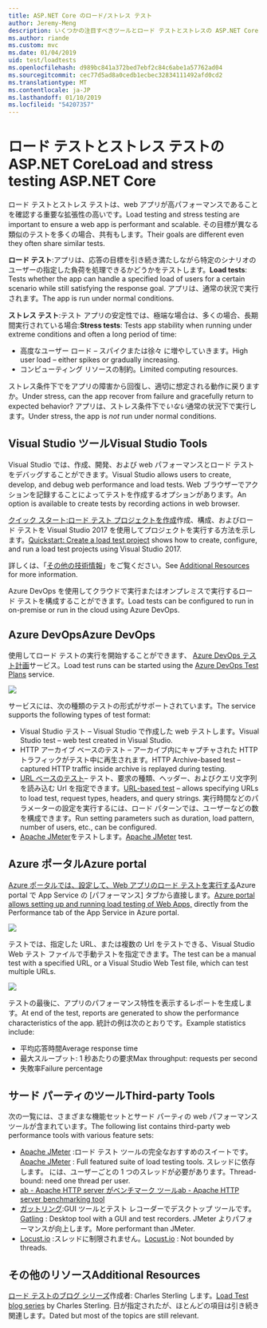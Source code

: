 ```yaml
---
title: ASP.NET Core のロード/ストレス テスト
author: Jeremy-Meng
description: いくつかの注目すべきツールとロード テストとストレスの ASP.NET Core アプリをテストするための方法について説明します。
ms.author: riande
ms.custom: mvc
ms.date: 01/04/2019
uid: test/loadtests
ms.openlocfilehash: d989bc841a372bed7ebf2c84c6abe1a57762ad04
ms.sourcegitcommit: cec77d5ad8a0cedb1ecbec32834111492afd0cd2
ms.translationtype: MT
ms.contentlocale: ja-JP
ms.lasthandoff: 01/10/2019
ms.locfileid: "54207357"
---
```

# <a name="load-and-stress-testing-aspnet-core"></a><span data-ttu-id="16848-103">ロード テストとストレス テストの ASP.NET Core</span><span class="sxs-lookup"><span data-stu-id="16848-103">Load and stress testing ASP.NET Core</span></span>

<span data-ttu-id="16848-104">ロード テストとストレス テストは、web アプリが高パフォーマンスであることを確認する重要な拡張性の高いです。</span><span class="sxs-lookup"><span data-stu-id="16848-104">Load testing and stress testing are important to ensure a web app is performant and scalable.</span></span> <span data-ttu-id="16848-105">その目標が異なる類似のテストを多くの場合、共有もします。</span><span class="sxs-lookup"><span data-stu-id="16848-105">Their goals are different even they often share similar tests.</span></span>

<span data-ttu-id="16848-106">**ロード テスト**:アプリは、応答の目標を引き続き満たしながら特定のシナリオのユーザーの指定した負荷を処理できるかどうかをテストします。</span><span class="sxs-lookup"><span data-stu-id="16848-106">**Load tests**: Tests whether the app can handle a specified load of users for a certain scenario while still satisfying the response goal.</span></span> <span data-ttu-id="16848-107">アプリは、通常の状況で実行されます。</span><span class="sxs-lookup"><span data-stu-id="16848-107">The app is run under normal conditions.</span></span>

<span data-ttu-id="16848-108">**ストレス テスト**:テスト アプリの安定性では、極端な場合は、多くの場合、長期間実行されている場合:</span><span class="sxs-lookup"><span data-stu-id="16848-108">**Stress tests**: Tests app stability when running under extreme conditions and often a long period of time:</span></span>

* <span data-ttu-id="16848-109">高度なユーザー ロード – スパイクまたは徐々 に増やしていきます。</span><span class="sxs-lookup"><span data-stu-id="16848-109">High user load – either spikes or gradually increasing.</span></span>
* <span data-ttu-id="16848-110">コンピューティング リソースの制約。</span><span class="sxs-lookup"><span data-stu-id="16848-110">Limited computing resources.</span></span>  

<span data-ttu-id="16848-111">ストレス条件下でをアプリの障害から回復し、適切に想定される動作に戻りますか。</span><span class="sxs-lookup"><span data-stu-id="16848-111">Under stress, can the app recover from failure and gracefully return to expected behavior?</span></span> <span data-ttu-id="16848-112">アプリは、ストレス条件下で*いない*通常の状況下で実行します。</span><span class="sxs-lookup"><span data-stu-id="16848-112">Under stress, the app is *not* run under normal conditions.</span></span>

## <a name="visual-studio-tools"></a><span data-ttu-id="16848-113">Visual Studio ツール</span><span class="sxs-lookup"><span data-stu-id="16848-113">Visual Studio Tools</span></span>

<span data-ttu-id="16848-114">Visual Studio では、作成、開発、および web パフォーマンスとロード テストをデバッグすることができます。</span><span class="sxs-lookup"><span data-stu-id="16848-114">Visual Studio allows users to create, develop, and debug web performance and load tests.</span></span> <span data-ttu-id="16848-115">Web ブラウザーでアクションを記録することによってテストを作成するオプションがあります。</span><span class="sxs-lookup"><span data-stu-id="16848-115">An option is available to create tests by recording actions in web browser.</span></span>

<span data-ttu-id="16848-116">[クイック スタート:ロード テスト プロジェクトを作成](/visualstudio/test/quickstart-create-a-load-test-project?view=vs-2017)作成、構成、およびロード テストを Visual Studio 2017 を使用してプロジェクトを実行する方法を示します。</span><span class="sxs-lookup"><span data-stu-id="16848-116">[Quickstart: Create a load test project](/visualstudio/test/quickstart-create-a-load-test-project?view=vs-2017) shows how to create, configure, and run a load test projects using Visual Studio 2017.</span></span>

<span data-ttu-id="16848-117">詳しくは、「[その他の技術情報](#add)」をご覧ください。</span><span class="sxs-lookup"><span data-stu-id="16848-117">See [Additional Resources](#add) for more information.</span></span>

<span data-ttu-id="16848-118">Azure DevOps を使用してクラウドで実行またはオンプレミスで実行するロード テストを構成することができます。</span><span class="sxs-lookup"><span data-stu-id="16848-118">Load tests can be configured to run in on-premise or run in the cloud using Azure DevOps.</span></span>

## <a name="azure-devops"></a><span data-ttu-id="16848-119">Azure DevOps</span><span class="sxs-lookup"><span data-stu-id="16848-119">Azure DevOps</span></span>

<span data-ttu-id="16848-120">使用してロード テストの実行を開始することができます、 [Azure DevOps テスト計画](/azure/devops/test/load-test/index?view=vsts)サービス。</span><span class="sxs-lookup"><span data-stu-id="16848-120">Load test runs can be started using the [Azure DevOps Test Plans](/azure/devops/test/load-test/index?view=vsts) service.</span></span>

![](./load-tests/_static/azure-devops-load-test.png)

<span data-ttu-id="16848-121">サービスには、次の種類のテストの形式がサポートされています。</span><span class="sxs-lookup"><span data-stu-id="16848-121">The service supports the following types of test format:</span></span>

- <span data-ttu-id="16848-122">Visual Studio テスト – Visual Studio で作成した web テストします。</span><span class="sxs-lookup"><span data-stu-id="16848-122">Visual Studio test – web test created in Visual Studio.</span></span>
- <span data-ttu-id="16848-123">HTTP アーカイブ ベースのテスト – アーカイブ内にキャプチャされた HTTP トラフィックがテスト中に再生されます。</span><span class="sxs-lookup"><span data-stu-id="16848-123">HTTP Archive-based test – captured HTTP traffic inside archive is replayed during testing.</span></span>
- <span data-ttu-id="16848-124">[URL ベースのテスト](/azure/devops/test/load-test/get-started-simple-cloud-load-test?view=vsts)– テスト、要求の種類、ヘッダー、およびクエリ文字列を読み込む Url を指定できます。</span><span class="sxs-lookup"><span data-stu-id="16848-124">[URL-based test](/azure/devops/test/load-test/get-started-simple-cloud-load-test?view=vsts) – allows specifying URLs to load test, request types, headers, and query strings.</span></span> <span data-ttu-id="16848-125">実行時間などのパラメーターの設定を実行するには、ロード パターンでは、ユーザーなどの数を構成できます。</span><span class="sxs-lookup"><span data-stu-id="16848-125">Run setting parameters such as duration, load pattern, number of users, etc., can be configured.</span></span>
- <span data-ttu-id="16848-126">[Apache JMeter](https://jmeter.apache.org/)をテストします。</span><span class="sxs-lookup"><span data-stu-id="16848-126">[Apache JMeter](https://jmeter.apache.org/) test.</span></span>

## <a name="azure-portal"></a><span data-ttu-id="16848-127">Azure ポータル</span><span class="sxs-lookup"><span data-stu-id="16848-127">Azure portal</span></span>

<span data-ttu-id="16848-128">[Azure ポータルでは、設定して、Web アプリのロード テストを実行する](/azure/devops/test/load-test/app-service-web-app-performance-test?view=vsts)Azure portal で App Service の [パフォーマンス] タブから直接します。</span><span class="sxs-lookup"><span data-stu-id="16848-128">[Azure portal allows setting up and running load testing of Web Apps,](/azure/devops/test/load-test/app-service-web-app-performance-test?view=vsts) directly from the Performance tab of the App Service in Azure portal.</span></span>

![](./load-tests/_static/azure-appservice-perf-test.png)

<span data-ttu-id="16848-129">テストでは、指定した URL、または複数の Url をテストできる、Visual Studio Web テスト ファイルで手動テストを指定できます。</span><span class="sxs-lookup"><span data-stu-id="16848-129">The test can be a manual test with a specified URL, or a Visual Studio Web Test file, which can test multiple URLs.</span></span>

![](./load-tests/_static/azure-appservice-perf-test-config.png)

<span data-ttu-id="16848-130">テストの最後に、アプリのパフォーマンス特性を表示するレポートを生成します。</span><span class="sxs-lookup"><span data-stu-id="16848-130">At end of the test, reports are generated to show the performance characteristics of the app.</span></span> <span data-ttu-id="16848-131">統計の例は次のとおりです。</span><span class="sxs-lookup"><span data-stu-id="16848-131">Example statistics include:</span></span>

- <span data-ttu-id="16848-132">平均応答時間</span><span class="sxs-lookup"><span data-stu-id="16848-132">Average response time</span></span>
- <span data-ttu-id="16848-133">最大スループット: 1 秒あたりの要求</span><span class="sxs-lookup"><span data-stu-id="16848-133">Max throughput: requests per second</span></span>
- <span data-ttu-id="16848-134">失敗率</span><span class="sxs-lookup"><span data-stu-id="16848-134">Failure percentage</span></span>

## <a name="third-party-tools"></a><span data-ttu-id="16848-135">サード パーティのツール</span><span class="sxs-lookup"><span data-stu-id="16848-135">Third-party Tools</span></span>

<span data-ttu-id="16848-136">次の一覧には、さまざまな機能セットとサード パーティの web パフォーマンス ツールが含まれています。</span><span class="sxs-lookup"><span data-stu-id="16848-136">The following list contains third-party web performance tools with various feature sets:</span></span>

- <span data-ttu-id="16848-137">[Apache JMeter](https://jmeter.apache.org/) :ロード テスト ツールの完全なおすすめのスイートです。</span><span class="sxs-lookup"><span data-stu-id="16848-137">[Apache JMeter](https://jmeter.apache.org/) : Full featured suite of load testing tools.</span></span> <span data-ttu-id="16848-138">スレッドに依存します。 には、ユーザーごとの 1 つのスレッドが必要があります。</span><span class="sxs-lookup"><span data-stu-id="16848-138">Thread-bound: need one thread per user.</span></span>
- [<span data-ttu-id="16848-139">ab - Apache HTTP server がベンチマーク ツール</span><span class="sxs-lookup"><span data-stu-id="16848-139">ab - Apache HTTP server benchmarking tool</span></span>](https://httpd.apache.org/docs/2.4/programs/ab.html)
- <span data-ttu-id="16848-140">[ガットリング](https://gatling.io/):GUI ツールとテスト レコーダーでデスクトップ ツールです。</span><span class="sxs-lookup"><span data-stu-id="16848-140">[Gatling](https://gatling.io/) : Desktop tool with a GUI and test recorders.</span></span> <span data-ttu-id="16848-141">JMeter よりパフォーマンスが向上します。</span><span class="sxs-lookup"><span data-stu-id="16848-141">More performant than JMeter.</span></span>
- <span data-ttu-id="16848-142">[Locust.io](https://locust.io/) :スレッドに制限されません。</span><span class="sxs-lookup"><span data-stu-id="16848-142">[Locust.io](https://locust.io/) : Not bounded by threads.</span></span>

<a name="add"></a>
## <a name="additional-resources"></a><span data-ttu-id="16848-143">その他のリソース</span><span class="sxs-lookup"><span data-stu-id="16848-143">Additional Resources</span></span>

<span data-ttu-id="16848-144">[ロード テストのブログ シリーズ](https://blogs.msdn.microsoft.com/charles_sterling/2015/06/01/load-test-series-part-i-creating-web-performance-tests-for-a-load-test/)作成者: Charles Sterling します。</span><span class="sxs-lookup"><span data-stu-id="16848-144">[Load Test blog series](https://blogs.msdn.microsoft.com/charles_sterling/2015/06/01/load-test-series-part-i-creating-web-performance-tests-for-a-load-test/) by Charles Sterling.</span></span> <span data-ttu-id="16848-145">日が指定されたが、ほとんどの項目は引き続き関連します。</span><span class="sxs-lookup"><span data-stu-id="16848-145">Dated but most of the topics are still relevant.</span></span>
